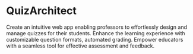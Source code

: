 # QuizArchitect
Create an intuitive web app enabling professors to effortlessly design and manage quizzes for their students. Enhance the learning experience with customizable question formats, automated grading. Empower educators with a seamless tool for effective assessment and feedback.
